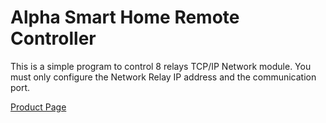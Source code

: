 # Alpha Smart Home Remote Controller

This is a simple program to control 8 relays TCP/IP Network module. You must only configure the Network Relay IP address and the communication port.

<a href="http://www.alphachn.com/products.asp?id=134" target="_blank">Product Page</a>


